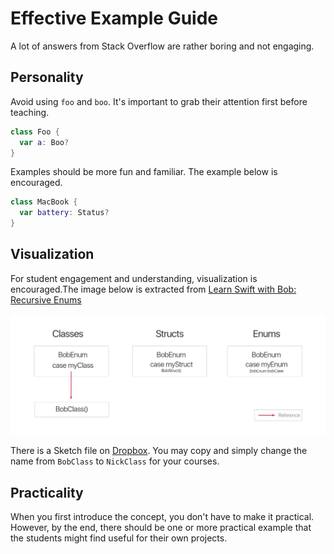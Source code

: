 # Effective Example Guide
A lot of answers from Stack Overflow are rather boring and not engaging.

## Personality
Avoid using `foo` and `boo`.  It's important to grab their attention first before teaching.

```swift
class Foo {
  var a: Boo?
}
```

Examples should be more fun and familiar. The example below is encouraged.

```swift
class MacBook {
  var battery: Status?
}
```

## Visualization
For student engagement and understanding, visualization is encouraged.The image below is extracted from [Learn Swift with Bob: Recursive Enums](https://learnswiftwithbob.com/course/advanced-swift/nested-generics-recursive-enum.html)

<img src=/content/course-creation/assets/images/example-diagram.png title="An example diagram made with Sketch">

There is a Sketch file on [Dropbox](https://www.dropbox.com/s/02lggumpt408p3n/Team%20Bob%20the%20Developer.sketch?dl=0). You may copy and simply change the name from `BobClass` to `NickClass` for your courses.

## Practicality
When you first introduce the concept, you don't have to make it practical. However, by the end, there should be one or more practical example that the students might find useful for their own projects.
